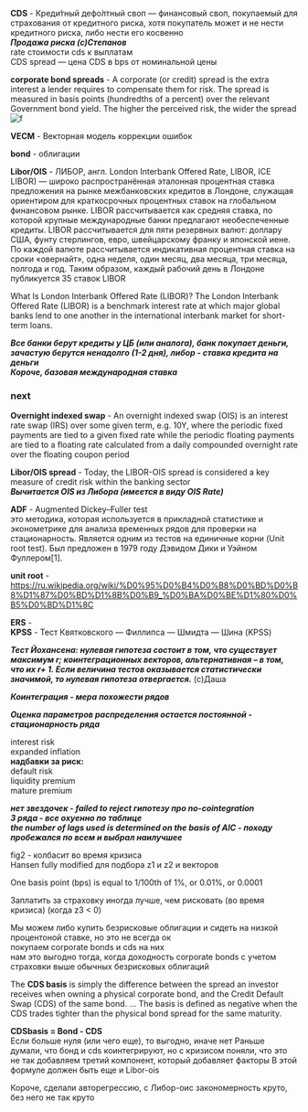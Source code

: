 **CDS** - Креди́тный дефо́лтный своп — финансовый своп,
 покупаемый для страхования от кредитного риска,
  хотя покупатель может и не нести кредитного риска,
   либо нести его косвенно  
  ***Продажа риска (с)Степанов***  
rate стоимости cds к выплатам    
CDS spread — цена CDS в bps от номинальной цены  
  
**corporate bond spreads** - A corporate (or credit) spread is the extra interest a lender requires to compensate them for risk. The spread is measured in basis points (hundredths of a percent) over the relevant Government bond yield. The higher the perceived risk, the wider the spread  
![f](https://sun9-76.userapi.com/impg/ud-9E_m6I97FgkgYogjryzV0sMok5APM4524Jg/GFyXF-lSJeo.jpg?size=643x130&quality=96&sign=e69301f86c2d9b03a0a1d6db344bbf7c&type=album)

**VECM** - Векторная модель коррекции ошибок  
  
**bond** - облигации  
    
**Libor/OIS** - ЛИ́БОР, англ. London Interbank Offered Rate, LIBOR, ICE LIBOR) — широко распространённая эталонная процентная ставка предложения на рынке межбанковских кредитов в Лондоне, служащая ориентиром для краткосрочных процентных ставок на глобальном финансовом рынке. LIBOR рассчитывается как средняя ставка, по которой крупные международные банки предлагают необеспеченные кредиты. LIBOR рассчитывается для пяти резервных валют: доллару США, фунту стерлингов, евро, швейцарскому франку и японской иене. По каждой валюте рассчитывается индикативная процентная ставка на сроки «овернайт», одна неделя, один месяц, два месяца, три месяца, полгода и год. Таким образом, каждый рабочий день в Лондоне публикуется 35 ставок LIBOR  

What Is London Interbank Offered Rate (LIBOR)?
The London Interbank Offered Rate (LIBOR) is a benchmark interest rate at which major global banks lend to one another in the international interbank market for short-term loans.  

***Все банки берут кредиты у ЦБ (или аналога), банк покупает деньги, зачастую берутся ненадолго (1-2 дня), либор - ставка кредита на деньги    
Короче, базовая международная ставка***
### next
**Overnight indexed swap**  - An overnight indexed swap (OIS) is an interest rate swap (IRS) over some given term, e.g. 10Y, where the periodic fixed payments are tied to a given fixed rate while the periodic floating payments are tied to a floating rate calculated from a daily compounded overnight rate over the floating coupon period  

**Libor/OIS spread** - Today, the LIBOR-OIS spread is considered a key measure of credit risk within the banking sector   
***Вычитается OIS из Либора (имеется в виду OIS Rate)***
  
**ADF** - Augmented Dickey–Fuller test  
 это методика, которая используется в прикладной статистике и эконометрике для анализа временных рядов для проверки на стационарность. Является одним из тестов на единичные корни (Unit root test). Был предложен в 1979 году Дэвидом Дики и Уэйном Фуллером[1].  

 **unit root** - https://ru.wikipedia.org/wiki/%D0%95%D0%B4%D0%B8%D0%BD%D0%B8%D1%87%D0%BD%D1%8B%D0%B9_%D0%BA%D0%BE%D1%80%D0%B5%D0%BD%D1%8C  
  
**ERS** -   
**KPSS** -  Тест Квятковского — Филлипса — Шмидта — Шина (KPSS)  

***Тест Йохансена: нулевая гипотеза состоит в том, что существует максимум r; коинтеграционных векторов, альтернативная – в том, что их r+ 1. Если
величина тестов оказывается статистически значимой, то нулевая гипотеза отвергается.*** (с)Даша

***Коинтеграция - мера похожести рядов***

***Оценка параметров распределения остается постоянной - стационарность ряда***

interest risk  
expanded inflation  
**надбавки за риск:**  
default risk  
liquidity premium  
mature premium   
  
***нет звездочек - failed to reject гипотезу про no-cointegration***  
***3 ряда - все охуенно по таблице***  
***the number of lags used is determined on the basis of AIC - походу пробежался по всем и выбрал наилучшее***  
  
fig2 - колбасит во время кризиса    
Hansen fully modified  для подбора z1 и z2 и векторов  

One basis point (bps) is equal to 1/100th of 1%, or 0.01%, or 0.0001
   

Заплатить за страховку иногда лучше, чем рисковать (во время кризиса) (когда z3 < 0)

Мы можем либо купить безрисковые облигации и сидеть на низкой процентоной ставке, но это не всегда ок   
покупаем corporate bonds и cds на них   
нам это выгодно тогда, когда доходность corporate bonds с учетом страховки выше обычных безрисковых облигаций  
  
The **CDS basis** is simply the difference between the spread an investor receives when owning a physical corporate bond, and the Credit Default Swap (CDS) of the same bond. ... The basis is defined as negative when the CDS trades tighter than the physical bond spread for the same maturity.
  
  
**CDSbasis = Bond - CDS**  
Если больше нуля (или чего еще), то выгодно, иначе нет
Раньше думали, что бонд и cds коинтегрируют, но с кризисом поняли, что это не так
добавляем третий компонент, который добавляет факторы 
В этой формуле должен быть еще и Libor-ois

Короче, сделали авторегрессию, с Либор-оис закономерность круто, без него не так круто 

